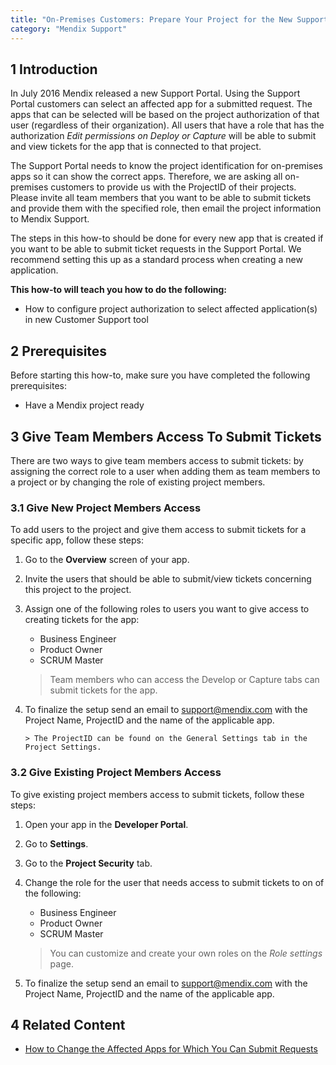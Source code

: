 ```yaml
---
title: "On-Premises Customers: Prepare Your Project for the New Support Portal"
category: "Mendix Support"
---
```


## 1 Introduction
In July 2016 Mendix released a new Support Portal. Using the Support Portal customers can select an affected app for a submitted request. The apps that can be selected will be based on the project authorization of that user (regardless of their organization). All users that have a role that has the authorization *Edit permissions on Deploy or Capture* will be able to submit and view tickets for the app that is connected to that project.

The Support Portal needs to know the project identification for on-premises apps so it can show the correct apps. Therefore, we are asking all on-premises customers to provide us with the ProjectID of their projects. Please invite all team members that you want to be able to submit tickets and provide them with the specified role, then email the project information to Mendix Support.

The steps in this how-to should be done for every new app that is created if you want to be able to submit ticket requests in the Support Portal. We recommend setting this up as a standard process when creating a new application.

**This how-to will teach you how to do the following:**

*   How to configure project authorization to select affected application(s) in new Customer Support tool

## 2 Prerequisites

Before starting this how-to, make sure you have completed the following prerequisites:

*   Have a Mendix project ready

## 3 Give Team Members Access To Submit Tickets
There are two ways to give team members access to submit tickets: by assigning the correct role to a user when adding them as team members to a project or by changing the role of existing project members.

### 3.1 Give New Project Members Access
To add users to the project and give them access to submit tickets for a specific app, follow these steps:

1.  Go to the **Overview** screen of your app.
2.  Invite the users that should be able to submit/view tickets concerning this project to the project.
3.  Assign one of the following roles to users you want to give access to creating tickets for the app:
    * Business Engineer
    * Product Owner
    * SCRUM Master

    > Team members who can access the Develop or Capture tabs can submit tickets for the app.

4.  To finalize the setup send an email to [support@mendix.com](http://support.mendix.com/) with the Project Name, ProjectID and the name of the applicable app.

        > The ProjectID can be found on the General Settings tab in the Project Settings.

### 3.2 Give Existing Project Members Access
To give existing project members access to submit tickets, follow these steps:

1.  Open your app in the **Developer Portal**.
2.  Go to **Settings**.
3.  Go to the **Project Security** tab.
4.  Change the role for the user that needs access to submit tickets to on of the following:
    * Business Engineer
    * Product Owner
    * SCRUM Master

    > You can customize and create your own roles on the *Role settings* page.

5.  To finalize the setup send an email to [support@mendix.com](http://support.mendix.com/) with the Project Name, ProjectID and the name of the applicable app.

## 4 Related Content

*   [How to Change the Affected Apps for Which You Can Submit Requests](how-to-change-the-affected-apps-for-which-you-can-submit-requests)
